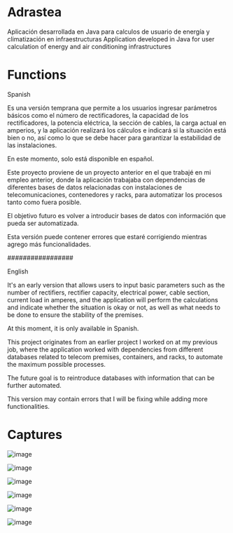 # Adrastea
Aplicación desarrollada en Java para calculos de usuario de energía y climatización en infraestructuras
Application developed in Java for user calculation of energy and air conditioning infrastructures

# Functions
Spanish

Es una versión temprana que permite a los usuarios ingresar parámetros básicos como el número de rectificadores, la capacidad de los rectificadores, la potencia eléctrica, la sección de cables, la carga actual en amperios, y la aplicación realizará los cálculos e indicará si la situación está bien o no, así como lo que se debe hacer para garantizar la estabilidad de las instalaciones.

En este momento, solo está disponible en español.

Este proyecto proviene de un proyecto anterior en el que trabajé en mi empleo anterior, donde la aplicación trabajaba con dependencias de diferentes bases de datos relacionadas con instalaciones de telecomunicaciones, contenedores y racks, para automatizar los procesos tanto como fuera posible.

El objetivo futuro es volver a introducir bases de datos con información que pueda ser automatizada.

Esta versión puede contener errores que estaré corrigiendo mientras agrego más funcionalidades.

#################

English


It's an early version that allows users to input basic parameters such as the number of rectifiers, rectifier capacity, electrical power, cable section, current load in amperes, and the application will perform the calculations and indicate whether the situation is okay or not, as well as what needs to be done to ensure the stability of the premises.

At this moment, it is only available in Spanish.

This project originates from an earlier project I worked on at my previous job, where the application worked with dependencies from different databases related to telecom premises, containers, and racks, to automate the maximum possible processes.

The future goal is to reintroduce databases with information that can be further automated.

This version may contain errors that I will be fixing while adding more functionalities.



# Captures
![image](https://github.com/user-attachments/assets/a1145408-df18-4105-a3d6-77e5821bea50)

![image](https://github.com/user-attachments/assets/ccc88e69-f42f-43d1-a975-0268ae058be6)

![image](https://github.com/user-attachments/assets/4da51a86-251d-444f-a8e4-3d92a1ebff6f)

![image](https://github.com/user-attachments/assets/94a2b6c6-4c07-4545-a782-eb21ada5e9be)

![image](https://github.com/user-attachments/assets/fc08859b-da94-4a73-9b1e-628d0b880ad6)

![image](https://github.com/user-attachments/assets/a2a39fb7-a2e9-427c-a8ae-8f2ef61e8a8e)
